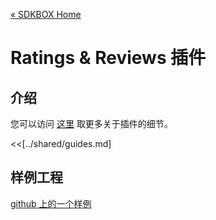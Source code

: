 [&#171; SDKBOX Home](http://sdkbox.com)

<h1>Ratings & Reviews 插件</h1>

## 介绍
您可以访问 [这里](http://www.cocos2d-x.org/sdkbox/ratings_reviews) 取更多关于插件的细节。


<<[../shared/guides.md]


## 样例工程

[github 上的一个样例](https://github.com/sdkbox/sdkbox-sample-review)
